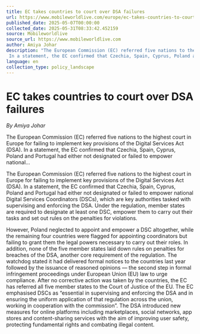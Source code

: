 ```yaml
---
title: EC takes countries to court over DSA failures
url: https://www.mobileworldlive.com/europe/ec-takes-countries-to-court-over-dsa-failures/
published_date: 2025-05-07T00:00:00
collected_date: 2025-05-31T08:33:42.452159
source: Mobileworldlive
source_url: https://www.mobileworldlive.com
author: Amiya Johar
description: "The European Commission (EC) referred five nations to the highest court in Europe for failing to implement key provisions of the Digital Services Act (DSA). 
 In a statement, the EC confirmed that Czechia, Spain, Cyprus, Poland and Portugal had either not designated or failed to empower national..."
language: en
collection_type: policy_landscape
---
```


# EC takes countries to court over DSA failures

*By Amiya Johar*

The European Commission (EC) referred five nations to the highest court in Europe for failing to implement key provisions of the Digital Services Act (DSA). 
 In a statement, the EC confirmed that Czechia, Spain, Cyprus, Poland and Portugal had either not designated or failed to empower national...

The European Commission (EC) referred five nations to the highest court in Europe for failing to implement key provisions of the Digital Services Act (DSA). 
 In a statement, the EC confirmed that Czechia, Spain, Cyprus, Poland and Portugal had either not designated or failed to empower national Digital Services Coordinators (DSCs), which are key authorities tasked with supervising and enforcing the DSA. 
 Under the regulation, member states are required to designate at least one DSC, empower them to carry out their tasks and set out rules on the penalties for violations.
 
 However, Poland neglected to appoint and empower a DSC altogether, while the remaining four countries were flagged for appointing coordinators but failing to grant them the legal powers necessary to carry out their roles. In addition, none of the five member states laid down rules on penalties for breaches of the DSA, another core requirement of the regulation. 
 The watchdog stated it had delivered formal notices to the countries last year followed by the issuance of reasoned opinions –– the second step in formal infringement proceedings under European Union (EU) law to urge compliance. After no corrective action was taken by the countries, the EC has referred all five member states to the Court of Justice of the EU. 
 The EC emphasised DSCs as “essential in supervising and enforcing the DSA and in ensuring the uniform application of that regulation across the union, working in cooperation with the commission”. 
 The DSA introduced new measures for online platforms including marketplaces, social networks, app stores and content-sharing services with the aim of improving user safety, protecting fundamental rights and combating illegal content.